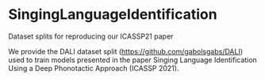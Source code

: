 # SingingLanguageIdentification
Dataset splits for reproducing our ICASSP21 paper

We provide the DALI dataset split (https://github.com/gabolsgabs/DALI) used to train models presented in the paper Singing Language Identification Using a Deep Phonotactic Approach (ICASSP 2021). 
